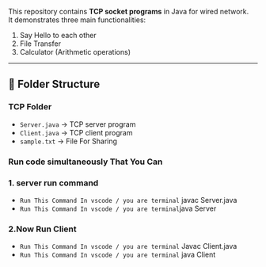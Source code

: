 This repository contains **TCP socket programs** in Java for wired network.  
It demonstrates three main functionalities:  

1. Say Hello to each other  
2. File Transfer  
3. Calculator (Arithmetic operations)

---

## 📁 Folder Structure

### TCP Folder
- `Server.java` → TCP server program  
- `Client.java` → TCP client program
- `sample.txt`  → File For Sharing 

### Run code simultaneously That You Can 

### 1. server run command 
- `Run This Command In vscode / you are terminal` javac Server.java
- `Run This Command In vscode / you are terminal`java Server

### 2.Now Run Client 
- `Run This Command In vscode / you are terminal` Javac Client.java
- `Run This Command In vscode / you are terminal` java Client


